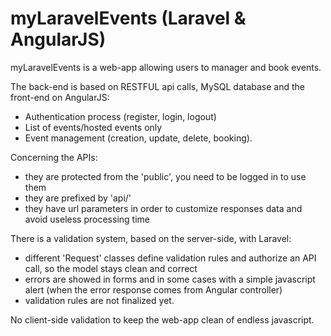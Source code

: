 # myLaravelEvents (Laravel & AngularJS)

myLaravelEvents is a web-app allowing users to manager and book events.

The back-end is based on RESTFUL api calls, MySQL database and the front-end on AngularJS:
  - Authentication process (register, login, logout)
  - List of events/hosted events only
  - Event management (creation, update, delete, booking).

Concerning the APIs:
  - they are protected from the 'public', you need to be logged in to use them
  - they are prefixed by 'api/'
  - they have url parameters in order to customize responses data and avoid useless processing time

There is a validation system, based on the server-side, with Laravel:
  - different 'Request' classes define validation rules and authorize an API call, so the model stays clean and correct
  - errors are showed in forms and in some cases with a simple javascript alert (when the error response comes from Angular controller)
  - validation rules are not finalized yet. 

No client-side validation to keep the web-app clean of endless javascript.